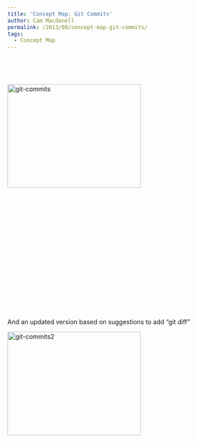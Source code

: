 ```yaml
---
title: 'Concept Map: Git Commits'
author: Cam Macdonell
permalink: /2013/08/concept-map-git-commits/
tags:
  - Concept Map
---
```

&nbsp;

&nbsp;

[<img class="size-medium wp-image-3986 alignleft" alt="git-commits" src="http://teaching.software-carpentry.org/wp-content/uploads/2013/08/git-commits-300x233.png" width="300" height="233" />][1]

&nbsp;

&nbsp;

&nbsp;

&nbsp;

&nbsp;

&nbsp;

&nbsp;

&nbsp;

&nbsp;

And an updated version based on suggestions to add &#8220;git diff&#8221;

[<img class="alignnone size-medium wp-image-4088" alt="git-commits2" src="http://teaching.software-carpentry.org/wp-content/uploads/2013/08/git-commits2-300x233.png" width="300" height="233" />][2]

 [1]: http://teaching.software-carpentry.org/wp-content/uploads/2013/08/git-commits.png
 [2]: http://teaching.software-carpentry.org/wp-content/uploads/2013/08/git-commits2.png
